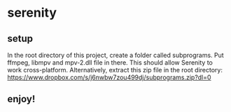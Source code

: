 # serenity
## setup
In the root directory of this project, create a folder called subprograms.
Put ffmpeg, libmpv and mpv-2.dll file in there. This should allow Serenity to work cross-platform. 
Alternatively, extract this zip file in the root directory:
https://www.dropbox.com/s/j6nwbw7zou499dj/subprograms.zip?dl=0
## enjoy!
